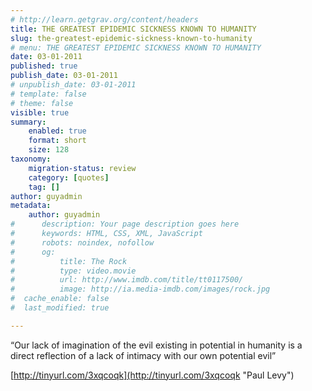 ```yaml
---
# http://learn.getgrav.org/content/headers
title: THE GREATEST EPIDEMIC SICKNESS KNOWN TO HUMANITY
slug: the-greatest-epidemic-sickness-known-to-humanity
# menu: THE GREATEST EPIDEMIC SICKNESS KNOWN TO HUMANITY
date: 03-01-2011
published: true
publish_date: 03-01-2011
# unpublish_date: 03-01-2011
# template: false
# theme: false
visible: true
summary:
    enabled: true
    format: short
    size: 128
taxonomy:
    migration-status: review
    category: [quotes]
    tag: []
author: guyadmin
metadata:
    author: guyadmin
#      description: Your page description goes here
#      keywords: HTML, CSS, XML, JavaScript
#      robots: noindex, nofollow
#      og:
#          title: The Rock
#          type: video.movie
#          url: http://www.imdb.com/title/tt0117500/
#          image: http://ia.media-imdb.com/images/rock.jpg
#  cache_enable: false
#  last_modified: true

---
```


“Our lack of imagination of the evil existing in potential in humanity is a direct reflection of a lack of intimacy with our own potential evil”

[http://tinyurl.com/3xqcoqk](http://tinyurl.com/3xqcoqk "Paul Levy")